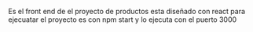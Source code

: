Es el front end de el proyecto de productos esta diseñado con react 
para ejecuatar el proyecto es con 
npm start
y lo ejecuta con el puerto 3000
